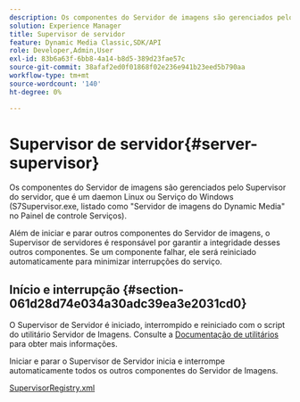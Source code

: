 ```yaml
---
description: Os componentes do Servidor de imagens são gerenciados pelo Supervisor do servidor, que é um daemon Linux ou Serviço do Windows (S7Supervisor.exe, listado como "Servidor de imagens do Dynamic Media" no Painel de controle Serviços).
solution: Experience Manager
title: Supervisor de servidor
feature: Dynamic Media Classic,SDK/API
role: Developer,Admin,User
exl-id: 83b6a63f-6bb8-4a14-b8d5-389d23fae57c
source-git-commit: 38afaf2ed0f01868f02e236e941b23eed5b790aa
workflow-type: tm+mt
source-wordcount: '140'
ht-degree: 0%

---
```


# Supervisor de servidor{#server-supervisor}

Os componentes do Servidor de imagens são gerenciados pelo Supervisor do servidor, que é um daemon Linux ou Serviço do Windows (S7Supervisor.exe, listado como &quot;Servidor de imagens do Dynamic Media&quot; no Painel de controle Serviços).

Além de iniciar e parar outros componentes do Servidor de imagens, o Supervisor de servidores é responsável por garantir a integridade desses outros componentes. Se um componente falhar, ele será reiniciado automaticamente para minimizar interrupções do serviço.

## Início e interrupção {#section-061d28d74e034a30adc39ea3e2031cd0}

O Supervisor de Servidor é iniciado, interrompido e reiniciado com o script do utilitário Servidor de Imagens. Consulte a [Documentação de utilitários](../../../is-api/is-utils/utilities/c-location-of-utilities.md#concept-bae61e53344449af978502cac6be8b5f) para obter mais informações.

Iniciar e parar o Supervisor de Servidor inicia e interrompe automaticamente todos os outros componentes do Servidor de Imagens.

[SupervisorRegistry.xml](../../../is-api/image-serving-api-ref/c-configuration-and-administration/r-server-configuration-files/r-supervisorregistry.md#reference-b55f37a7a7a044d19c1722f5130906c6)
